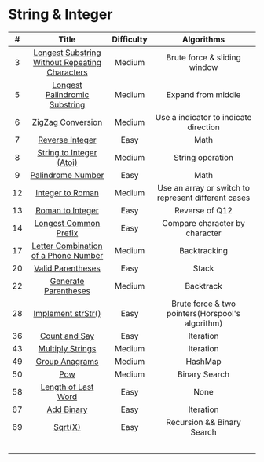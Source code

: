 # String & Integer
| # | Title | Difficulty |Algorithms|
| :-----:| :----: | :----: |:----:| 
|3|[Longest Substring Without Repeating Characters](https://github.com/yuxuanm/Leetcode-Java/blob/master/Leetcode/src/stringandinteger/Q3LongestSubstringWithoutRepeatingCharacters.java)| Medium | Brute force & sliding window|
|5|[Longest Palindromic Substring](https://github.com/yuxuanm/Leetcode-Java/blob/master/Leetcode/src/stringandinteger/Q5LongestPalindromicSubstring.java)| Medium | Expand from middle|
|6|[ZigZag Conversion](https://github.com/yuxuanm/Leetcode-Java/blob/master/Leetcode/src/stringandinteger/Q6ZigZagConversion.java)| Medium | Use a indicator to indicate direction|
|7|[Reverse Integer](https://github.com/yuxuanm/Leetcode-Java/blob/master/Leetcode/src/stringandinteger/Q7ReverseInteger.java)|Easy|Math|
|8|[String to Integer (Atoi)](https://github.com/yuxuanm/Leetcode-Java/blob/master/Leetcode/src/stringandinteger/Q8StringToIntegerATOI.java)| Medium |String operation|
|9|[Palindrome Number](https://github.com/yuxuanm/Leetcode-Java/blob/master/Leetcode/src/stringandinteger/Q9PalindromeNumber.java)| Easy | Math |
|12|[Integer to Roman](https://github.com/yuxuanm/Leetcode-Java/blob/master/Leetcode/src/stringandinteger/Q12IntegerToRoman.java)| Medium |Use an array or switch to represent different cases|
|13|[Roman to Integer](https://github.com/yuxuanm/Leetcode-Java/blob/master/Leetcode/src/stringandinteger/Q13RomanToInteger.java)| Easy |Reverse of Q12|
|14|[Longest Common Prefix](https://github.com/yuxuanm/Leetcode-Java/blob/master/Leetcode/src/stringandinteger/Q14LogestCommonPrefix.java)| Easy |Compare character by character|
|17|[Letter Combination of a Phone Number](https://github.com/yuxuanm/Leetcode-Java/blob/master/Leetcode/src/stringandinteger/Q17LetterCombinationsOfPhoneNumber.java)| Medium |Backtracking|
|20|[Valid Parentheses](https://github.com/yuxuanm/Leetcode-Java/blob/master/Leetcode/src/stringandinteger/Q20ValidParentheses.java)| Easy |Stack|
|22|[Generate Parentheses](https://github.com/yuxuanm/Leetcode-Java/blob/master/Leetcode/src/stringandinteger/Q22GenerateParentheses.java)| Medium |Backtrack|
|28|[Implement strStr()](https://github.com/yuxuanm/Leetcode-Java/blob/master/Leetcode/src/stringandinteger/Q28ImplementStrStr.java)|Easy |Brute force & two pointers(Horspool's algorithm) |
|36|[Count and Say](https://github.com/yuxuanm/Leetcode-Java/blob/master/Leetcode/src/stringandinteger/Q38CountAndSay.java)| Easy |Iteration|
|43|[Multiply Strings](https://github.com/yuxuanm/Leetcode-Java/blob/master/Leetcode/src/stringandinteger/Q43MultiplyStrings.java)| Medium |Iteration|
|49|[Group Anagrams](https://github.com/yuxuanm/Leetcode-Java/blob/master/Leetcode/src/stringandinteger/Q49GroupAnagrams.java)| Medium |HashMap|
|50|[Pow](https://github.com/yuxuanm/Leetcode-Java/blob/master/Leetcode/src/stringandinteger/Q50MyPow.java)| Medium |Binary Search|
|58|[Length of Last Word](https://github.com/yuxuanm/Leetcode-Java/blob/master/Leetcode/src/stringandinteger/Q58LengthofLastWord.java)| Easy |None|
|67|[Add Binary](https://github.com/yuxuanm/Leetcode-Java/blob/master/Leetcode/src/stringandinteger/Q67AddBinary.java)| Easy |Iteration|
|69|[Sqrt(X)](https://github.com/yuxuanm/Leetcode-Java/blob/master/Leetcode/src/stringandinteger/Q69SqrtX.java)| Easy |Recursion && Binary Search|
||[]()|  ||
||[]()|  ||
||[]()|  ||
||[]()|  ||
||[]()|  ||

